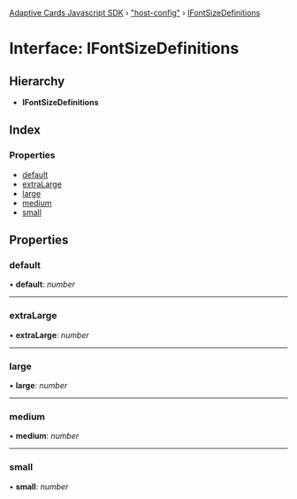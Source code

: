 [Adaptive Cards Javascript SDK](../README.md) › ["host-config"](../modules/_host_config_.md) › [IFontSizeDefinitions](_host_config_.ifontsizedefinitions.md)

# Interface: IFontSizeDefinitions

## Hierarchy

* **IFontSizeDefinitions**

## Index

### Properties

* [default](_host_config_.ifontsizedefinitions.md#default)
* [extraLarge](_host_config_.ifontsizedefinitions.md#extralarge)
* [large](_host_config_.ifontsizedefinitions.md#large)
* [medium](_host_config_.ifontsizedefinitions.md#medium)
* [small](_host_config_.ifontsizedefinitions.md#small)

## Properties

###  default

• **default**: *number*

___

###  extraLarge

• **extraLarge**: *number*

___

###  large

• **large**: *number*

___

###  medium

• **medium**: *number*

___

###  small

• **small**: *number*
